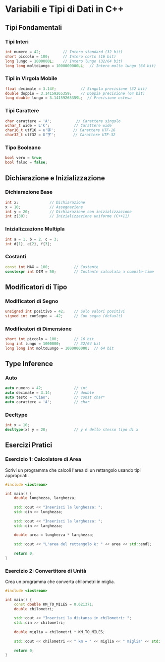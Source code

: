 # Variabili e Tipi di Dati in C++

## Tipi Fondamentali

### Tipi Interi
```cpp
int numero = 42;          // Intero standard (32 bit)
short piccolo = 100;      // Intero corto (16 bit)
long lungo = 1000000L;    // Intero lungo (32/64 bit)
long long moltoLungo = 1000000000LL;  // Intero molto lungo (64 bit)
```

### Tipi in Virgola Mobile
```cpp
float decimale = 3.14f;           // Singola precisione (32 bit)
double doppio = 3.14159265359;    // Doppia precisione (64 bit)
long double lungo = 3.14159265359L;  // Precisione estesa
```

### Tipi Carattere
```cpp
char carattere = 'A';           // Carattere singolo
wchar_t wide = L'€';           // Carattere wide
char16_t utf16 = u'字';        // Carattere UTF-16
char32_t utf32 = U'字';        // Carattere UTF-32
```

### Tipo Booleano
```cpp
bool vero = true;
bool falso = false;
```

## Dichiarazione e Inizializzazione

### Dichiarazione Base
```cpp
int x;              // Dichiarazione
x = 10;             // Assegnazione
int y = 20;         // Dichiarazione con inizializzazione
int z{30};          // Inizializzazione uniforme (C++11)
```

### Inizializzazione Multipla
```cpp
int a = 1, b = 2, c = 3;
int d{1}, e{2}, f{3};
```

### Costanti
```cpp
const int MAX = 100;           // Costante
constexpr int DIM = 50;        // Costante calcolata a compile-time
```

## Modificatori di Tipo

### Modificatori di Segno
```cpp
unsigned int positivo = 42;    // Solo valori positivi
signed int conSegno = -42;     // Con segno (default)
```

### Modificatori di Dimensione
```cpp
short int piccolo = 100;       // 16 bit
long int lungo = 1000000;      // 32/64 bit
long long int moltoLungo = 1000000000;  // 64 bit
```

## Type Inference

### Auto
```cpp
auto numero = 42;              // int
auto decimale = 3.14;          // double
auto testo = "Ciao";           // const char*
auto carattere = 'A';          // char
```

### Decltype
```cpp
int x = 10;
decltype(x) y = 20;            // y è dello stesso tipo di x
```

## Esercizi Pratici

### Esercizio 1: Calcolatore di Area
Scrivi un programma che calcoli l'area di un rettangolo usando tipi appropriati.

```cpp
#include <iostream>

int main() {
    double lunghezza, larghezza;
    
    std::cout << "Inserisci la lunghezza: ";
    std::cin >> lunghezza;
    
    std::cout << "Inserisci la larghezza: ";
    std::cin >> larghezza;
    
    double area = lunghezza * larghezza;
    
    std::cout << "L'area del rettangolo è: " << area << std::endl;
    
    return 0;
}
```

### Esercizio 2: Convertitore di Unità
Crea un programma che converta chilometri in miglia.

```cpp
#include <iostream>

int main() {
    const double KM_TO_MILES = 0.621371;
    double chilometri;
    
    std::cout << "Inserisci la distanza in chilometri: ";
    std::cin >> chilometri;
    
    double miglia = chilometri * KM_TO_MILES;
    
    std::cout << chilometri << " km = " << miglia << " miglia" << std::endl;
    
    return 0;
}
``` 